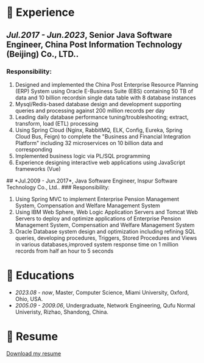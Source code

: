
# 💼 Experience
## *Jul.2017 - Jun.2023*, Senior Java Software Engineer, China Post Information Technology (Beijing) Co., LTD..
### Responsibility:
<ol>
<li>Designed and implemented the China Post Enterprise Resource Planning (ERP) System using Oracle E-Business Suite (EBS) containing 50 TB of data and 10 billion recordsin single data table with 8 database instances </li>
<li>Mysql/Redis-based database design and development supporting queries and processing against 200 million records per day  </li>
<li>Leading daily database performance tuning/troubleshooting; extract, transform, load (ETL) processing</li>
<li>Using Spring Cloud (Nginx, RabbitMQ, ELK, Config, Eureka, Spring Cloud Bus, Feign) to complete the "Business and Financial Integration Platform" including 32 microservices on 10 billion data and corresponding</li>
<li>Implemented business logic via PL/SQL programming </li>
<li>Experience designing interactive web applications using JavaScript frameworks (Vue)</li>
</ol>
## *Jul.2009 - Jun.2017*, Java Software Engineer, Inspur Software Technology Co., Ltd..
### Responsibility:
<ol>
<li>Using Spring MVC to implement Enterprise Pension Management System, Compensation and Welfare Management System</li>
<li>Using IBM Web Sphere, Web Logic Application Servers and Tomcat Web Servers to deploy and optimize applications of Enterprise Pension Management System, Compensation and Welfare Management System</li>
<li>Oracle Database system design and optimization including refining SQL queries, developing procedures, Triggers, Stored Procedures and Views in various databases,improved system response time on 1 million records from half an hour to 5 seconds</li>
</ol>

# 📖 Educations
- *2023.08 - now*, Master, Computer Science, Miami University, Oxford, Ohio, USA.
- *2005.09 - 2009.06*, Undergraduate, Network Engineering, Qufu Normal Univeristy, Rizhao, Shandong, China.

# 📃 Resume
[Download my resume](https://kelyu2021.github.io/docs/Ke_Lyu_Resume.pdf)

